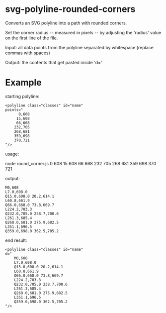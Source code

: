 # svg-polyline-rounded-corners
Converts an SVG polyline into a path with rounded corners.

Set the corner radius -- measured in pixels -- by adjusting the 'radius' value on the first line of the file.

Input: all data points from the polyline separated by whitespace (replace commas with spaces)



Output: the contents that get pasted inside 'd='

# Example

starting polyline:
```
<polyline class="classes" id="name"
points="
	  0,608
	 15,608
	 66,668
	232,705
	268,681
	359,698
	370,721
"/>
```

usage:

node round_corner.js 0 608 15 608 66 668 232 705 268 681 359 698 370 721



output:
```
M0,608
L7.0,608.0
Q15.0,608.0 20.2,614.1
L60.8,661.9
Q66.0,668.0 73.8,669.7
L224.2,703.3
Q232.0,705.0 238.7,700.6
L261.3,685.4
Q268.0,681.0 275.9,682.5
L351.1,696.5
Q359.0,698.0 362.5,705.2
```



end result:
```
<polyline class="classes" id="name"
d="
	M0,608
	L7.0,608.0
	Q15.0,608.0 20.2,614.1
	L60.8,661.9
	Q66.0,668.0 73.8,669.7
	L224.2,703.3
	Q232.0,705.0 238.7,700.6
	L261.3,685.4
	Q268.0,681.0 275.9,682.5
	L351.1,696.5
	Q359.0,698.0 362.5,705.2
"/>
```
